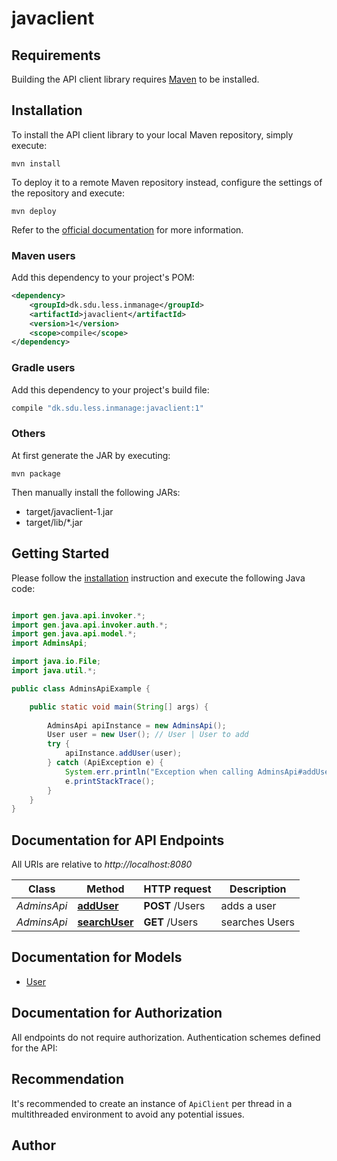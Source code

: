 # javaclient

## Requirements

Building the API client library requires [Maven](https://maven.apache.org/) to be installed.

## Installation

To install the API client library to your local Maven repository, simply execute:

```shell
mvn install
```

To deploy it to a remote Maven repository instead, configure the settings of the repository and execute:

```shell
mvn deploy
```

Refer to the [official documentation](https://maven.apache.org/plugins/maven-deploy-plugin/usage.html) for more information.

### Maven users

Add this dependency to your project's POM:

```xml
<dependency>
    <groupId>dk.sdu.less.inmanage</groupId>
    <artifactId>javaclient</artifactId>
    <version>1</version>
    <scope>compile</scope>
</dependency>
```

### Gradle users

Add this dependency to your project's build file:

```groovy
compile "dk.sdu.less.inmanage:javaclient:1"
```

### Others

At first generate the JAR by executing:

    mvn package

Then manually install the following JARs:

* target/javaclient-1.jar
* target/lib/*.jar

## Getting Started

Please follow the [installation](#installation) instruction and execute the following Java code:

```java

import gen.java.api.invoker.*;
import gen.java.api.invoker.auth.*;
import gen.java.api.model.*;
import AdminsApi;

import java.io.File;
import java.util.*;

public class AdminsApiExample {

    public static void main(String[] args) {
        
        AdminsApi apiInstance = new AdminsApi();
        User user = new User(); // User | User to add
        try {
            apiInstance.addUser(user);
        } catch (ApiException e) {
            System.err.println("Exception when calling AdminsApi#addUser");
            e.printStackTrace();
        }
    }
}

```

## Documentation for API Endpoints

All URIs are relative to *http://localhost:8080*

Class | Method | HTTP request | Description
------------ | ------------- | ------------- | -------------
*AdminsApi* | [**addUser**](../models/AdminsApi.md#addUser) | **POST** /Users | adds a user
*AdminsApi* | [**searchUser**](../models/AdminsApi.md#searchUser) | **GET** /Users | searches Users


## Documentation for Models

 - [User](../models/User.md)


## Documentation for Authorization

All endpoints do not require authorization.
Authentication schemes defined for the API:

## Recommendation

It's recommended to create an instance of `ApiClient` per thread in a multithreaded environment to avoid any potential issues.

## Author




